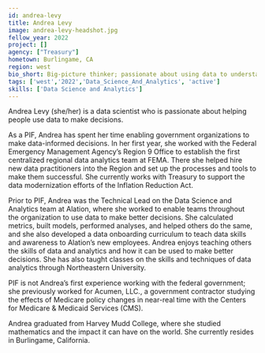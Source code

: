 ```yaml
---
id: andrea-levy
title: Andrea Levy
image: andrea-levy-headshot.jpg
fellow_year: 2022
project: []
agency: ["Treasury"]
hometown: Burlingame, CA
region: west
bio_short: Big-picture thinker; passionate about using data to understand the world.
tags: ['west','2022','Data_Science_And_Analytics', 'active']
skills: ['Data Science and Analytics']
---
```


Andrea Levy (she/her) is a data scientist who is passionate about helping people use data to make decisions.

As a PIF, Andrea has spent her time enabling government organizations to make data-informed decisions. In her first year, she worked with the Federal Emergency Management Agency’s Region 9 Office to establish the first centralized regional data analytics team at FEMA. There she helped hire new data practitioners into the Region and set up the processes and tools to make them successful. She currently works with Treasury to support the data modernization efforts of the Inflation Reduction Act.

Prior to PIF, Andrea was the Technical Lead on the Data Science and Analytics team at Alation, where she worked to enable teams throughout the organization to use data to make better decisions. She calculated metrics, built models, performed analyses, and helped others do the same, and she also developed a data onboarding curriculum to teach data skills and awareness to Alation’s new employees. Andrea enjoys teaching others the skills of data and analytics and how it can be used to make better decisions. She has also taught classes on the skills and techniques of data analytics through Northeastern University.

PIF is not Andrea’s first experience working with the federal government; she previously worked for Acumen, LLC., a government contractor studying the effects of Medicare policy changes in near-real time with the Centers for Medicare & Medicaid Services (CMS).

Andrea graduated from Harvey Mudd College, where she studied mathematics and the impact it can have on the world. She currently resides in Burlingame, California.